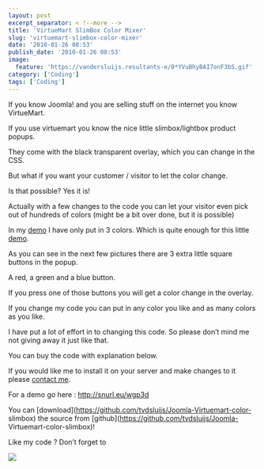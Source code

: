 ```yaml
---
layout: post
excerpt_separator: < !--more -->
title: 'VirtueMart SlimBox Color Mixer'
slug: 'virtuemart-slimbox-color-mixer'
date: '2010-01-26 08:53'
publish_date: '2010-01-26 08:53'
image:
  feature: 'https://vandersluijs.resultants-e/0*YVuBhyBAI7onF3bS.gif'
category: ['Coding']
tags: ['Coding']
---
```

If you know Joomla! and you are selling stuff on the internet you know
VirtueMart.  
  
If you use virtuemart you know the nice little slimbox/lightbox product
popups.  
  
They come with the black transparent overlay, which you can change in the CSS.  
  
But what if you want your customer / visitor to let the color change.  
  
Is that possible? Yes it is!  
  
  
  
Actually with a few changes to the code you can let your visitor even pick out
of hundreds of colors (might be a bit over done, but it is possible)  
  
In my [demo](http://snurl.eu/wgp3d) I have only put in 3 colors. Which is
quite enough for this little [demo](http://snurl.eu/wgp3d).  
  
As you can see in the next few pictures there are 3 extra little square
buttons in the popup.  
  
A red, a green and a blue button.  
  
If you press one of those buttons you will get a color change in the overlay.  
  
  
  
If you change my code you can put in any color you like and as many colors as
you like.  
  
I have put a lot of effort in to changing this code. So please don’t mind me
not giving away it just like that.  
  
You can buy the code with explanation below.  
  
If you would like me to install it on your server and make changes to it
please [contact me](http://www.iamboredsoiblog.eu/contact/).  
  
For a demo go here : <http://snurl.eu/wgp3d>  
  
You can [download](https://github.com/tvdsluijs/Joomla-Virtuemart-color-
slimbox) the source from [github](https://github.com/tvdsluijs/Joomla-
Virtuemart-color-slimbox)!  
  
Like my code ? Don’t forget to

![](https://vandersluijs.resultants-e/0*YVuBhyBAI7onF3bS.gif)

